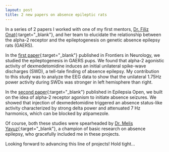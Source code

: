 ```yaml
---
layout: post
title: 2 new papers on absence epileptic rats
---
```

In a series of 2 papers I worked with one of my first mentors, [Dr. Filiz Onat](https://scholar.google.com.tr/citations?user=EdySxu4AAAAJ&hl=en){:target="_blank"}, and her team to elucidate the relationship between the alpha-2 receptor and the epileptogenesis on genetic absence epilepsy rats (GAERS). 

In the [first paper](https://doi.org/10.3389/fneur.2023.1231736){:target="_blank"} published in Frontiers in Neurology, we studied the epileptogenesis in GAERS pups. We found that alpha-2 agonistic activity of dexmedetomidine induces an initial unilateral spike-wave discharges (SWD), a tell-tale finding of absence epilepsy. My contribution to this study was to analyze the EEG data to show that the unilateral 1.75Hz power activity during SWDs was stronger in left hemisphere than right.

In the [second paper](https://doi.org/10.1002/epi4.12879){:target="_blank"} published in Epilepsia Open, we built on the idea of alpha-2 receptor agonism to initiate absence seizures. We showed that injection of dexmedetomidine triggered an absence status-like activity characterized by strong delta power and attenuated 7 Hz harmonics, which can be blocked by atipamezole. 

Of course, both these studies were spearheaded by [Dr. Melis Yavuz](https://scholar.google.com.tr/citations?user=MqqA7g8AAAAJ&hl=en){:target="_blank"}, a champion of basic research on absence epilepsy, who gracefully included me in these projects.

Looking forward to advancing this line of projects! Hold tight...